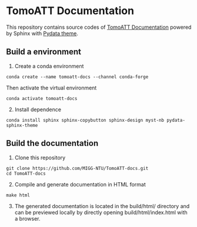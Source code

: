 # TomoATT Documentation

This repository contains source codes of [TomoATT Documentation](https://migg-ntu.github.io/TomoATT-docs/) powered by Sphinx with [Pydata theme](https://pydata-sphinx-theme.readthedocs.io/en/stable/index.html).

## Build a environment

1. Create a conda environment

```
conda create --name tomoatt-docs --channel conda-forge
```

Then activate the virtual environment

```
conda activate tomoatt-docs
```

2. Install dependence

```
conda install sphinx sphinx-copybutton sphinx-design myst-nb pydata-sphinx-theme
```

## Build the documentation

1. Clone this repository

```
git clone https://github.com/MIGG-NTU/TomoATT-docs.git
cd TomoATT-docs
```

2. Compile and generate documentation in HTML format

```
make html
```

3. The generated documentation is located in the build/html/ directory and can be previewed locally by directly opening build/html/index.html with a browser.
